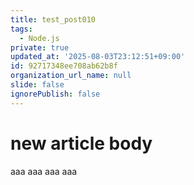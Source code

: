 ```yaml
---
title: test_post010
tags:
  - Node.js
private: true
updated_at: '2025-08-03T23:12:51+09:00'
id: 92717348ee708ab62b8f
organization_url_name: null
slide: false
ignorePublish: false
---
```

# new article body
aaa
aaa
aaa
aaa
